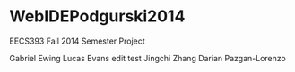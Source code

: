 WebIDEPodgurski2014
===================

EECS393 Fall 2014 Semester Project

<include description of software>

Gabriel Ewing
Lucas Evans edit test
Jingchi Zhang
Darian Pazgan-Lorenzo
